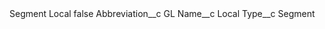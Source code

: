 <?xml version="1.0" encoding="UTF-8"?>
<CustomMetadata xmlns="http://soap.sforce.com/2006/04/metadata" xmlns:xsi="http://www.w3.org/2001/XMLSchema-instance" xmlns:xsd="http://www.w3.org/2001/XMLSchema">
    <label>Segment Local</label>
    <protected>false</protected>
    <values>
        <field>Abbreviation__c</field>
        <value xsi:type="xsd:string">GL</value>
    </values>
    <values>
        <field>Name__c</field>
        <value xsi:type="xsd:string">Local</value>
    </values>
    <values>
        <field>Type__c</field>
        <value xsi:type="xsd:string">Segment</value>
    </values>
</CustomMetadata>
